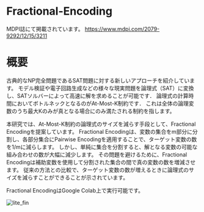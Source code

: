 # Fractional-Encoding
MDPI誌にて掲載されています。
https://www.mdpi.com/2079-9292/12/15/3211

# 概要
古典的なNP完全問題であるSAT問題に対する新しいアプローチを紹介しています。
モデル検証や電子回路生成などの様々な現実問題を論理式（SAT）に変換し、SATソルバーによって高速に解を求めることが可能です．
論理式の計算時間においてボトルネックとなるのがAt-Most-K制約です．
これは全体の論理変数のうち最大Kのみが真となる場合にのみ満たされる制約を指します。

本研究では、At-Most-K制約の論理式のサイズを減らす手段として、Fractional Encodingを提案しています。
Fractional Encodingは、変数の集合をm部分に分割し、各部分集合にPairwise Encodingを適用することで、ターゲット変数の数を1/mに減らします。
しかし、単純に集合を分割すると、解となる変数の可能な組み合わせの数が大幅に減少します。
その問題を避けるために、Fractional Encodingは補助変数を使用して分割された集合の間で真の変数の数を増減させます。
従来の方法との比較で、ターゲット変数の数が増えるときに論理式のサイズを減らすことができることが示されています。

Fractional EncodingはGoogle Colab上で実行可能です。

![lite_fin](https://github.com/mikiyonekura/Fractional-Encoding/assets/125361876/af124242-1bf7-4c4f-818e-b29164d2c72f)


